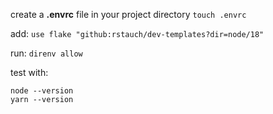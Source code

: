 create a **.envrc** file in your project directory
`touch .envrc`

add:
`use flake "github:rstauch/dev-templates?dir=node/18"`

run:
`direnv allow`

test with:

```
node --version
yarn --version
```
